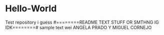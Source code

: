 # Hello-World
Test repository i guess
#========README TEXT STUFF OR SMTHNG IG IDK========#
sample text wei
ANGELA PRADO Y MIGUEL CORNEJO
